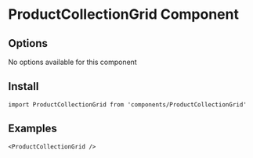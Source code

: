 # ProductCollectionGrid Component


## Options
No options available for this component

## Install
```
import ProductCollectionGrid from 'components/ProductCollectionGrid'
```

## Examples
```
<ProductCollectionGrid />
```